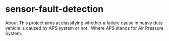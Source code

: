 # sensor-fault-detection

About This project aims at classifying whether a failure cause in heavy duty vehicle is caused by APS system or not . Where APS stands for Air Pressure System.
